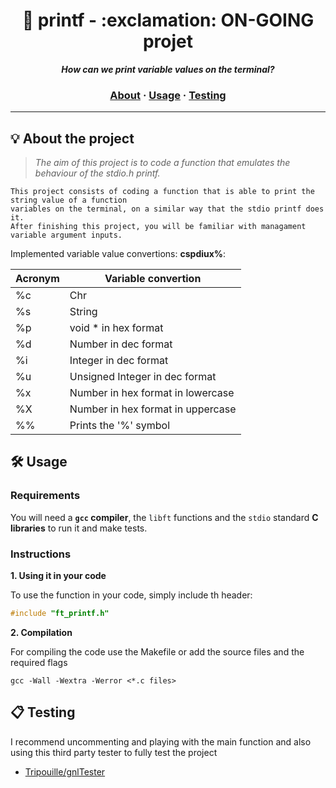 <h1 align="center">
	📖 printf - :exclamation: ON-GOING projet
</h1>

<p align="center">
	<b><i>How can we print variable values on the terminal?</i></b><br>

<h3 align="center">
	<a href="#%EF%B8%8F-about">About</a>
	<span> · </span>
	<a href="#%EF%B8%8F-usage">Usage</a>
	<span> · </span>
	<a href="#-testing">Testing</a>
</h3>

---

## 💡 About the project

> _The aim of this project is to code a function that emulates the behaviour of the stdio.h printf._

	This project consists of coding a function that is able to print the string value of a function
	variables on the terminal, on a similar way that the stdio printf does it.
	After finishing this project, you will be familiar with managament variable argument inputs.
 
 Implemented variable value convertions: **cspdiux%**:

Acronym  | Variable convertion
------------- | -------------
%c  | Chr
%s  | String
%p  | void * in hex format
%d  | Number in dec format
%i  | Integer in dec format
%u  | Unsigned Integer in dec format
%x  | Number in hex format in lowercase
%X  | Number in hex format in uppercase
%%  | Prints the '%' symbol


## 🛠️ Usage

### Requirements

You will need a **`gcc` compiler**, the `libft` functions and the `stdio` standard **C libraries** to run it and make tests.

### Instructions

**1. Using it in your code**

To use the function in your code, simply include th header:

```C
#include "ft_printf.h"
```
**2. Compilation**

For compiling the code use the Makefile or add the source files and the required flags

```shell
gcc -Wall -Wextra -Werror <*.c files>
```

## 📋 Testing

I recommend uncommenting and playing with the main function and also using this third party tester to fully test the project

* [Tripouille/gnlTester](https://github.com/Tripouille/gnlTester)
